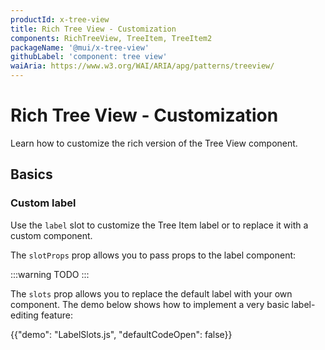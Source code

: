 ```yaml
---
productId: x-tree-view
title: Rich Tree View - Customization
components: RichTreeView, TreeItem, TreeItem2
packageName: '@mui/x-tree-view'
githubLabel: 'component: tree view'
waiAria: https://www.w3.org/WAI/ARIA/apg/patterns/treeview/
---
```


# Rich Tree View - Customization

<p class="description">Learn how to customize the rich version of the Tree View component.</p>

## Basics

### Custom label

Use the `label` slot to customize the Tree Item label or to replace it with a custom component.

The `slotProps` prop allows you to pass props to the label component:

:::warning
TODO
:::

The `slots` prop allows you to replace the default label with your own component.
The demo below shows how to implement a very basic label-editing feature:

{{"demo": "LabelSlots.js", "defaultCodeOpen": false}}
